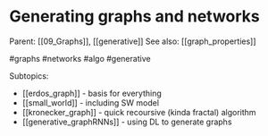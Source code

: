 # Generating graphs and networks

Parent: [[09_Graphs]], [[generative]]
See also: [[graph_properties]]

#graphs #networks #algo #generative


Subtopics:
* [[erdos_graph]] - basis for everything
* [[small_world]] - including SW model
* [[kronecker_graph]] - quick recoursive (kinda fractal) algorithm
* [[generative_graphRNNs]] - using DL to generate graphs